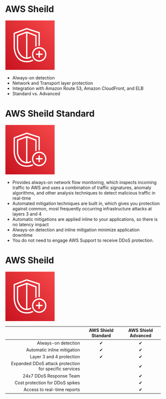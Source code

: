
# AWS Sheild

![](../resources/images/aws_shield.svg)

- Always-on detection
- Network and Transport layer protection
- Integration with Amazon Route 53, Amazon CloudFront, and ELB
- Standard vs. Advanced 

<!--

AWS Shield is a managed DDoS protection service that safeguards web applications that run on AWS. AWS Shield provides always-on detection and automatic inline mitigations that minimize application downtime and latency, so there is no need to engage AWS Support to benefit from DDoS protection. 

There are two tiers of AWS Shield: Standard and Advanced. All AWS customers benefit from the automatic protections of AWS Shield Standard, at no additional charge. AWS Shield Standard defends against most common, frequently occurring network and transport layer DDoS attacks. For higher levels of protection against attacks targeting your web applications running on Amazon Elastic Compute Cloud (Amazon EC2), Elastic Load Balancing (ELB), Amazon CloudFront, and Amazon Route 53 resources, you can subscribe to AWS Shield Advanced. 

-->

# AWS Sheild Standard

![](../resources/images/aws_shield.svg)

- Provides always-on network flow monitoring, which inspects incoming traffic to AWS and uses a combination of traffic signatures, anomaly algorithms, and other analysis techniques to detect malicious traffic in real-time
- Automated mitigation techniques are built in, which gives you protection against common, most frequently occurring infrastructure attacks at layers 3 and 4
- Automatic mitigations are applied inline to your applications, so there is no latency impact
- Always-on detection and inline mitigation minimize application downtime 
- You do not need to engage AWS Support to receive DDoS protection. 

# AWS Sheild

![](../resources/images/aws_shield.svg)

|  | AWS Shield Standard | AWS Shield Advanced |
| ---: | :---: | :---: |
| Always-on detection | ✔ | ✔ |
| Automatic inline mitigation | ✔ | ✔ |
| Layer 3 and 4 protection | ✔ | ✔ |
| Expanded DDoS attack protection for specific services |  | ✔ |
| 24x7 DDoS Response Team |  | ✔ |
| Cost protection for DDoS spikes |  | ✔ |
| Access to real-time reports |  | ✔ |

<!--

All AWS customers benefit from the automatic protections of AWS Shield Standard, at no additional charge. AWS Shield Standard defends against most common, frequently occurring network and transport layer DDoS attacks that target your website or applications. While AWS Shield Standard helps protect all AWS customers, you get particular benefit if you are using Amazon CloudFront and Amazon Route 53. These services receive comprehensive availability protection against all known infrastructure (Layer 3 and 4) attacks.

Here are some of the features of AWS Shield Standard: 
- Provides always-on network flow monitoring, which inspects incoming traffic to AWS and uses a combination of traffic signatures, anomaly algorithms, and other analysis techniques to detect malicious traffic in real-time
- Automated mitigation techniques are built in, which gives you protection against common, most frequently occurring infrastructure attacks at layers 3 and 4
- Automatic mitigations are applied inline to your applications, so there is no latency impact
- Always-on detection and inline mitigation minimize application downtime 
- You do not need to engage AWS Support to receive DDoS protection. 

For higher levels of protection against DDoS attacks, AWS offers AWS Shield Advanced. Here are some of the features of AWS Shield Advanced:  
Provides expanded DDoS attack protection for web applications running on the following resources: Amazon EC2, ELB, Amazon CloudFront, Amazon Route 53, AWS Global Accelerator. As an example of this added protection, if you use Shield Advanced to protect an Elastic IP address, during an attack Shield Advanced will automatically deploy your network ACLs to the border of the AWS network, which allows Shield Advanced to provide protection against larger DDoS events. 

Gives you 24x7 access to the AWS DDoS Response Team (DRT) and protection against DDoS related spikes in your EC2, ELB, CloudFront or Route 53 charges
Exclusive access to advanced, real-time metrics and reports for extensive visibility into attacks on your AWS resources.

-->